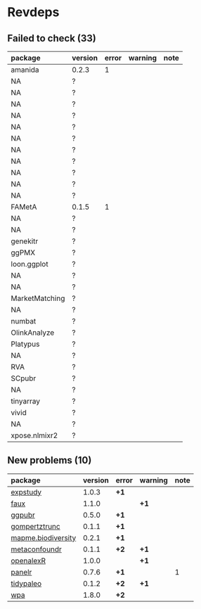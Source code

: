 # Revdeps

## Failed to check (33)

|package        |version |error |warning |note |
|:--------------|:-------|:-----|:-------|:----|
|amanida        |0.2.3   |1     |        |     |
|NA             |?       |      |        |     |
|NA             |?       |      |        |     |
|NA             |?       |      |        |     |
|NA             |?       |      |        |     |
|NA             |?       |      |        |     |
|NA             |?       |      |        |     |
|NA             |?       |      |        |     |
|NA             |?       |      |        |     |
|NA             |?       |      |        |     |
|NA             |?       |      |        |     |
|NA             |?       |      |        |     |
|FAMetA         |0.1.5   |1     |        |     |
|NA             |?       |      |        |     |
|NA             |?       |      |        |     |
|genekitr       |?       |      |        |     |
|ggPMX          |?       |      |        |     |
|loon.ggplot    |?       |      |        |     |
|NA             |?       |      |        |     |
|NA             |?       |      |        |     |
|MarketMatching |?       |      |        |     |
|NA             |?       |      |        |     |
|numbat         |?       |      |        |     |
|OlinkAnalyze   |?       |      |        |     |
|Platypus       |?       |      |        |     |
|NA             |?       |      |        |     |
|RVA            |?       |      |        |     |
|SCpubr         |?       |      |        |     |
|NA             |?       |      |        |     |
|tinyarray      |?       |      |        |     |
|vivid          |?       |      |        |     |
|NA             |?       |      |        |     |
|xpose.nlmixr2  |?       |      |        |     |

## New problems (10)

|package            |version |error  |warning |note |
|:------------------|:-------|:------|:-------|:----|
|[expstudy](problems.md#expstudy)|1.0.3   |__+1__ |        |     |
|[faux](problems.md#faux)|1.1.0   |       |__+1__  |     |
|[ggpubr](problems.md#ggpubr)|0.5.0   |__+1__ |        |     |
|[gompertztrunc](problems.md#gompertztrunc)|0.1.1   |__+1__ |        |     |
|[mapme.biodiversity](problems.md#mapmebiodiversity)|0.2.1   |__+1__ |        |     |
|[metaconfoundr](problems.md#metaconfoundr)|0.1.1   |__+2__ |__+1__  |     |
|[openalexR](problems.md#openalexr)|1.0.0   |       |__+1__  |     |
|[panelr](problems.md#panelr)|0.7.6   |__+1__ |        |1    |
|[tidypaleo](problems.md#tidypaleo)|0.1.2   |__+2__ |__+1__  |     |
|[wpa](problems.md#wpa)|1.8.0   |__+2__ |        |     |

